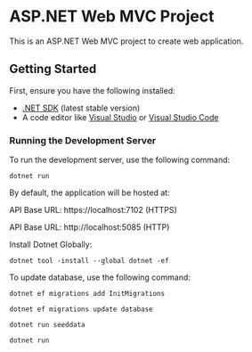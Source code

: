 # ASP.NET Web MVC Project

This is an ASP.NET Web MVC project to create web application.

## Getting Started

First, ensure you have the following installed:

- [.NET SDK](https://dotnet.microsoft.com/download) (latest stable version)
- A code editor like [Visual Studio](https://visualstudio.microsoft.com/) or [Visual Studio Code](https://code.visualstudio.com/)

### Running the Development Server

To run the development server, use the following command:

```
dotnet run
```

By default, the application will be hosted at:

API Base URL: https://localhost:7102 (HTTPS)

API Base URL: http://localhost:5085 (HTTP)


Install Dotnet Globally:
```
dotnet tool -install --global dotnet -ef
```


To update database, use the following command:

```
dotnet ef migrations add InitMigrations
```

```
dotnet ef migrations update database
```

```
dotnet run seeddata
```

```
dotnet run
```
